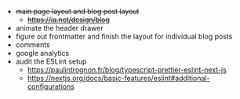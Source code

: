 - ~~main page layout and blog post layout~~
  - ~~https://ia.net/design/blog~~
- animate the header drawer
- figure out frontmatter and finish the layout for individual blog posts
- comments
- google analytics
- audit the ESLint setup
  - https://paulintrognon.fr/blog/typescript-prettier-eslint-next-js
  - https://nextjs.org/docs/basic-features/eslint#additional-configurations
